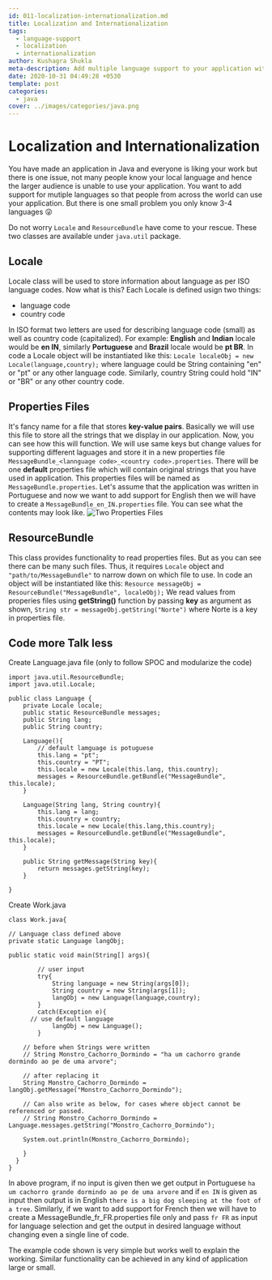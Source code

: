 ```yaml
---
id: 011-localization-internationalization.md
title: Localization and Internationalization
tags:
  - language-support
  - localization
  - internationalization
author: Kushagra Shukla
meta-description: Add multiple language support to your application without changing the code base.
date: 2020-10-31 04:49:28 +0530
template: post
categories:
  - java
cover: ../images/categories/java.png
---
```


# Localization and Internationalization
You have made an application in Java and everyone is liking your work but there is one issue, not many people know your local language and hence the larger audience is unable to use your application. You want to add support for mutiple languages so that people from across the world can use your application. But there is one small problem you only know 3-4 languages :stuck_out_tongue_winking_eye:

Do not worry `Locale` and `ResourceBundle` have come to your rescue. These two classes are available under `java.util` package. 

## Locale
Locale class will be used to store information about language as per ISO language codes.
Now what is this?
Each Locale is defined usign two things:
- language code 
- country code

In ISO format two letters are used for describing language code (small) as well as country code (capitalized).
For example: **English** and **Indian** locale would be **en IN**, similarly **Portuguese** and **Brazil** locale would be **pt BR**.
In code a Locale object will be instantiated like this: `Locale localeObj = new Locale(language,country);` where language could be String containing "en" or "pt" or any other language code. Similarly, country String could hold "IN" or "BR" or any other country code.

## Properties Files
It's fancy name for a file that stores **key-value pairs**. Basically we will use this file to store all the strings that we display in our application. Now, you can see how this will function. We will use same keys but change values for supporting different laguages and store it in a new properties file `MessageBundle_<lannguage code>_<country code>.properties`.
There will be one **default** properties file which will contain original strings that you have used in application. This properties files will be named as `MessageBundle.properties`. Let's assume that the application was written in Portuguese and now we want to add support for English then we will have to create a `MessageBundle_en_IN.properties` file. You can see what the contents may look like.
![Two Properties Files](https://i.imgur.com/rh5ZZ8r.png)

## ResourceBundle
This class provides functionality to read properties files. But as you can see there can be many such files. Thus, it requires `Locale` object and `"path/to/MessageBundle"` to narrow down on which file to use.
In code an object will be instantiated like this: `Resource messageObj = ResourceBundle("MessageBundle", localeObj);`
We read values from properies files using **getString()** function by passing **key** as argument as shown, `String str = messageObj.getString("Norte")` where Norte is a key in properties file.

## Code more Talk less
Create Language.java file (only to follow SPOC and modularize the code)
```
import java.util.ResourceBundle;
import java.util.Locale;

public class Language {
    private Locale locale;
    public static ResourceBundle messages;
    public String lang;
    public String country;

    Language(){
        // default lamguage is potuguese
        this.lang = "pt";
        this.country = "PT";
        this.locale = new Locale(this.lang, this.country);
        messages = ResourceBundle.getBundle("MessageBundle", this.locale);
    }

    Language(String lang, String country){
        this.lang = lang;
        this.country = country;
        this.locale = new Locale(this.lang,this.country);
        messages = ResourceBundle.getBundle("MessageBundle", this.locale);
    }

    public String getMessage(String key){
        return messages.getString(key);
    } 

}
```
Create Work.java
```
class Work.java{

// Language class defined above
private static Language langObj;

public static void main(String[] args){

		// user input
		try{	
			String language = new String(args[0]);
			String country = new String(args[1]);
			langObj = new Language(language,country);
		}
		catch(Exception e){
      // use default language
			langObj = new Language();
		}
    
    // before when Strings were written 
    // String Monstro_Cachorro_Dormindo = "ha um cachorro grande dormindo ao pe de uma arvore";
    
    // after replacing it 
    String Monstro_Cachorro_Dormindo = langObj.getMessage("Monstro_Cachorro_Dormindo");
    
    // Can also write as below, for cases where object cannot be referenced or passed.
    // String Monstro_Cachorro_Dormindo = Language.messages.getString("Monstro_Cachorro_Dormindo");
    
    System.out.println(Monstro_Cachorro_Dormindo);
    
    }
  }
}
```
In above program, if no input is given then we get output in Portuguese `ha um cachorro grande dormindo ao pe de uma arvore` and if `en IN` is given as input then output is in English `there is a big dog sleeping at the foot of a tree`.
Similarly, if we want to add support for French then we will have to create a MessageBundle_fr_FR.properties file only and pass `fr FR` as input for language selection and get the output in desired language without changing even a single line of code.

The example code shown is very simple but works well to explain the working. Similar functionality can be achieved in any kind of application large or small.
